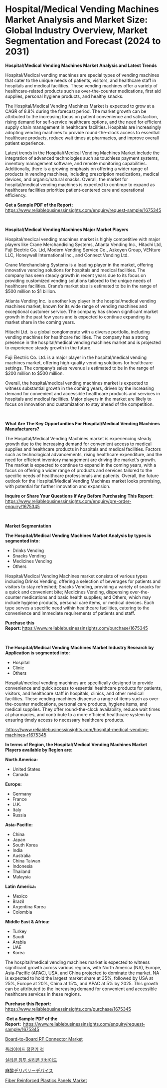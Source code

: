 <p><h1>Hospital/Medical Vending Machines Market Analysis and Market Size: Global Industry Overview, Market Segmentation and Forecast (2024 to 2031)</h1></p><p><strong>Hospital/Medical Vending Machines Market Analysis and Latest Trends</strong></p>
<p><p>Hospital/Medical vending machines are special types of vending machines that cater to the unique needs of patients, visitors, and healthcare staff in hospitals and medical facilities. These vending machines offer a variety of healthcare-related products such as over-the-counter medications, first aid supplies, personal hygiene products, and healthy snacks.</p><p>The Hospital/Medical Vending Machines Market is expected to grow at a CAGR of 8.8% during the forecast period. The market growth can be attributed to the increasing focus on patient convenience and satisfaction, rising demand for self-service healthcare options, and the need for efficient supply chain management in healthcare facilities. Hospitals are increasingly adopting vending machines to provide round-the-clock access to essential healthcare products, reduce wait times at pharmacies, and improve overall patient experience.</p><p>Latest trends in the Hospital/Medical Vending Machines Market include the integration of advanced technologies such as touchless payment systems, inventory management software, and remote monitoring capabilities. Additionally, there is a growing emphasis on offering a wider range of products in vending machines, including prescription medications, medical devices, and organic/natural snacks. Overall, the market for hospital/medical vending machines is expected to continue to expand as healthcare facilities prioritize patient-centered care and operational efficiency.</p></p>
<p><strong>Get a Sample PDF of the Report:&nbsp;</strong> <a href="https://www.reliablebusinessinsights.com/enquiry/request-sample/1675345">https://www.reliablebusinessinsights.com/enquiry/request-sample/1675345</a></p>
<p>&nbsp;</p>
<p><strong>Hospital/Medical Vending Machines Major Market Players</strong></p>
<p><p>Hospital/medical vending machines market is highly competitive with major players like Crane Merchandising Systems, Atlanta Vending Inc., Hitachi Ltd, Fuji Electric Co. Ltd, Modern Vending Service Co., Azkoyen Group, VENture LLC, Honeywell International Inc., and Connect Vending Ltd.</p><p>Crane Merchandising Systems is a leading player in the market, offering innovative vending solutions for hospitals and medical facilities. The company has seen steady growth in recent years due to its focus on providing customized vending solutions tailored to the unique needs of healthcare facilities. Crane’s market size is estimated to be in the range of $500 million to $1 billion.</p><p>Atlanta Vending Inc. is another key player in the hospital/medical vending machines market, known for its wide range of vending machines and exceptional customer service. The company has shown significant market growth in the past few years and is expected to continue expanding its market share in the coming years.</p><p>Hitachi Ltd. is a global conglomerate with a diverse portfolio, including vending machines for healthcare facilities. The company has a strong presence in the hospital/medical vending machines market and is projected to experience steady growth in the future.</p><p>Fuji Electric Co. Ltd. is a major player in the hospital/medical vending machines market, offering high-quality vending solutions for healthcare settings. The company’s sales revenue is estimated to be in the range of $200 million to $500 million.</p><p>Overall, the hospital/medical vending machines market is expected to witness substantial growth in the coming years, driven by the increasing demand for convenient and accessible healthcare products and services in hospitals and medical facilities. Major players in the market are likely to focus on innovation and customization to stay ahead of the competition.</p></p>
<p>&nbsp;</p>
<p><strong>What Are The Key Opportunities For Hospital/Medical Vending Machines Manufacturers?</strong></p>
<p><p>The Hospital/Medical Vending Machines market is experiencing steady growth due to the increasing demand for convenient access to medical supplies and healthcare products in hospitals and medical facilities. Factors such as technological advancements, rising healthcare expenditure, and the need for efficient inventory management are driving the market's growth. The market is expected to continue to expand in the coming years, with a focus on offering a wider range of products and services tailored to the specific needs of healthcare professionals and patients. Overall, the future outlook for the Hospital/Medical Vending Machines market looks promising, with potential for further innovation and expansion.</p></p>
<p><strong>Inquire or Share Your Questions If Any Before Purchasing This Report:</strong> <a href="https://www.reliablebusinessinsights.com/enquiry/pre-order-enquiry/1675345">https://www.reliablebusinessinsights.com/enquiry/pre-order-enquiry/1675345</a></p>
<p>&nbsp;</p>
<p><strong>Market Segmentation</strong></p>
<p><strong>The Hospital/Medical Vending Machines Market Analysis by types is segmented into:</strong></p>
<p><ul><li>Drinks Vending</li><li>Snacks Vending</li><li>Medicines Vending</li><li>Others</li></ul></p>
<p><p>Hospital/Medical Vending Machines market consists of various types including Drinks Vending, offering a selection of beverages for patients and visitors to stay refreshed; Snacks Vending, providing a variety of snacks for a quick and convenient bite; Medicines Vending, dispensing over-the-counter medications and basic health supplies; and Others, which may include hygiene products, personal care items, or medical devices. Each type serves a specific need within healthcare facilities, catering to the convenience and immediate requirements of patients and staff.</p></p>
<p><strong>Purchase this Report:&nbsp;</strong><a href="https://www.reliablebusinessinsights.com/purchase/1675345">https://www.reliablebusinessinsights.com/purchase/1675345</a></p>
<p>&nbsp;</p>
<p><strong>The Hospital/Medical Vending Machines Market Industry Research by Application is segmented into:</strong></p>
<p><ul><li>Hospital</li><li>Clinic</li><li>Others</li></ul></p>
<p><p>Hospital/medical vending machines are specifically designed to provide convenience and quick access to essential healthcare products for patients, visitors, and healthcare staff in hospitals, clinics, and other medical facilities. These vending machines dispense a range of items such as over-the-counter medications, personal care products, hygiene items, and medical supplies. They offer round-the-clock availability, reduce wait times at pharmacies, and contribute to a more efficient healthcare system by ensuring timely access to necessary healthcare products.</p></p>
<p><a href="https://www.reliablebusinessinsights.com/hospital-medical-vending-machines-r1675345">&nbsp;https://www.reliablebusinessinsights.com/hospital-medical-vending-machines-r1675345</a></p>
<p><strong>In terms of Region, the Hospital/Medical Vending Machines Market Players available by Region are:</strong></p>
<p>
    <p> <strong> North America: </strong>
        <ul>
            <li>United States</li>
            <li>Canada</li>
        </ul>
        </p> 
    <p> <strong> Europe: </strong>
        <ul>
            <li>Germany</li>
            <li>France</li>
            <li>U.K.</li>
            <li>Italy</li>
            <li>Russia</li>
        </ul>
        </p> 
    <p> <strong> Asia-Pacific: </strong>
        <ul>
            <li>China</li>
            <li>Japan</li>
            <li>South Korea</li>
            <li>India</li>
            <li>Australia</li>
            <li>China Taiwan</li>
            <li>Indonesia</li>
            <li>Thailand</li>
            <li>Malaysia</li>
        </ul>
        </p> 
    <p> <strong> Latin America: </strong>
        <ul>
            <li>Mexico</li>
            <li>Brazil</li>
            <li>Argentina Korea</li>
            <li>Colombia</li>
        </ul>
        </p> 
    <p> <strong> Middle East & Africa: </strong>
        <ul>
            <li>Turkey</li>
            <li>Saudi</li>
            <li>Arabia</li>
            <li>UAE</li>
            <li>Korea</li>
        </ul>
    </p>
    </p>
<p><p>The hospital/medical vending machines market is expected to witness significant growth across various regions, with North America (NA), Europe, Asia-Pacific (APAC), USA, and China projected to dominate the market. NA is expected to hold the largest market share at 35%, followed by USA at 25%, Europe at 20%, China at 15%, and APAC at 5% by 2025. This growth can be attributed to the increasing demand for convenient and accessible healthcare services in these regions.</p></p>
<p><strong>Purchase this Report: </strong><a href="https://www.reliablebusinessinsights.com/purchase/1675345">https://www.reliablebusinessinsights.com/purchase/1675345</a></p>
<p>&nbsp;<strong>Get a Sample PDF of the Report:&nbsp;&nbsp;</strong><a href="https://www.reliablebusinessinsights.com/enquiry/request-sample/1675345">https://www.reliablebusinessinsights.com/enquiry/request-sample/1675345</a></p>
<p><strong></strong></p>
<p><p><a href="https://issuu.com/reportprime-2/docs/board-to-board-rf-connector-market-size-2030.pptx">Board-to-Board RF Connector Market</a></p><p><a href="https://github.com/jntpkh496620/Market-Research-Report-List-2/blob/main/1255654101464.md">폴리이미드 정전기 척</a></p><p><a href="https://github.com/nicolaseller56452023/Market-Research-Report-List-1/blob/main/8602808101463.md">실리콘 침투 실리콘 카바이드</a></p><p><a href="https://github.com/hilmi-2a/Market-Research-Report-List-1/blob/main/2952590107316.md">麻酔デリバリーデバイス</a></p><p><a href="https://github.com/brenzgnarento/Market-Research-Report-List-2/blob/main/fiber-reinforced-plastics-panels-market.md">Fiber Reinforced Plastics Panels Market</a></p></p>